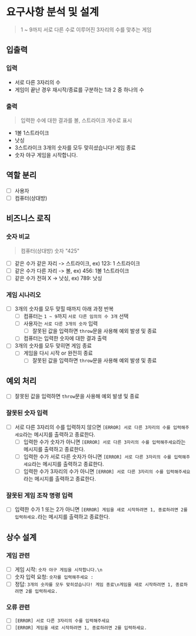# 요구사항 분석 및 설계
> 1 ~ 9까지 서로 다른 수로 이루어진 3자리의 수를 맞추는 게임

## 입출력
### 입력
- 서로 다른 3자리의 수
- 게임이 끝난 경우 재시작/종료를 구분하는 1과 2 중 하나의 수
### 출력
> 입력한 수에 대한 결과를 볼, 스트라이크 개수로 표시
- 1볼 1스트라이크
- 낫싱
- 3스트라이크
  3개의 숫자를 모두 맞히셨습니다! 게임 종료
- 숫자 야구 게임을 시작합니다.

## 역할 분리
- [ ] 사용자
- [ ] 컴퓨터(상대방)

## 비즈니스 로직
### 숫자 비교
> 컴퓨터(상대방) 숫자 "425"
- [ ] 같은 수가 같은 자리 -> 스트라이크, ex) 123: 1 스트라이크
- [ ] 같은 수가 다른 자리 -> 볼, ex) 456: 1볼 1스트라이크
- [ ] 같은 수가 전혀 X -> 낫싱, ex) 789: 낫싱

### 게임 시나리오
- [ ] 3개의 숫자를 모두 맞힐 때까지 아래 과정 반복
  - [ ] 컴퓨터는 `1 ~ 9`까지 `서로 다른 임의의 수 3개` 선택
  - [ ] 사용자는 `서로 다른 3개의 숫자` 입력
    - [ ] 잘못된 값을 입력하면 `throw`문을 사용해 예외 발생 및 종료
  - [ ] 컴퓨터는 입력한 숫자에 대한 결과 출력
- [ ] 3개의 숫자를 모두 맞히면 게임 종료
  - [ ] 게임을 다시 시작 or 완전히 종료
    - [ ] 잘못된 값을 입력하면 `throw`문을 사용해 예외 발생 및 종료

## 예외 처리
- [ ] 잘못된 값을 입력하면 `throw`문을 사용해 예외 발생 및 종료

### 잘못된 숫자 입력
- [ ] 서로 다른 3자리의 수를 입력하지 않으면 `[ERROR] 서로 다른 3자리의 수를 입력해주세요`라는 메시지를 출력하고 종료한다.
  - [ ] 입력한 수가 숫자가 아니면 `[ERROR] 서로 다른 3자리의 수를 입력해주세요`라는 메시지를 출력하고 종료한다.
  - [ ] 입력한 수가 서로 다른 숫자가 아니면 `[ERROR] 서로 다른 3자리의 수를 입력해주세요`라는 메시지를 출력하고 종료한다.
  - [ ] 입력한 수가 3자리의 수가 아니면 `[ERROR] 서로 다른 3자리의 수를 입력해주세요`라는 메시지를 출력하고 종료한다.

### 잘못된 게임 조작 명령 입력
- [ ] 입력한 수가 1 또는 2가 아니면 `[ERROR] 게임을 새로 시작하려면 1, 종료하려면 2를 입력하세요.`라는 메시지를 출력하고 종료한다.

## 상수 설계
### 게임 관련
- [ ] 게임 시작: `숫자 야구 게임을 시작합니다.\n`
- [ ] 숫자 입력 요청: `숫자를 입력해주세요 : `
- [ ] 정답: `3개의 숫자를 모두 맞히셨습니다! 게임 종료\n게임을 새로 시작하려면 1, 종료하려면 2를 입력하세요.`

### 오류 관련
- [ ] `[ERROR] 서로 다른 3자리의 수를 입력해주세요`
- [ ] `[ERROR] 게임을 새로 시작하려면 1, 종료하려면 2를 입력하세요.`
